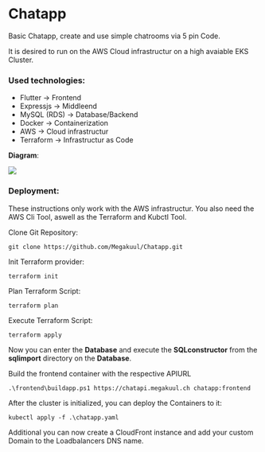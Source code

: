 # Chatapp



Basic Chatapp, create and use simple chatrooms via 5 pin Code.

It is desired to run on the AWS Cloud infrastructur on a high avaiable EKS Cluster.

### Used technologies:

- Flutter 					→ Frontend
- Expressjs 			→ Middleend
- MySQL (RDS) 	→ Database/Backend
- Docker 				→ Containerization
- AWS 						→ Cloud infrastructur
- Terraform 			→ Infrastructur as Code

**Diagram**:

![](https://slabstatic.com/prod/uploads/8q5jdj6q/posts/images/MbbvMdIWtnYUGp-GazGy4A1p.png)

### Deployment:

These instructions only work with the AWS infrastructur. You also need the AWS Cli Tool, aswell as the Terraform and Kubctl Tool.

Clone Git Repository:

```
git clone https://github.com/Megakuul/Chatapp.git

```

Init Terraform provider:

```
terraform init

```

Plan Terraform Script:

```
terraform plan

```

Execute Terraform Script:

```
terraform apply

```

Now you can enter the **Database** and execute the **SQLconstructor** from the **sqlimport** directory on the **Database**.

Build the frontend container with the respective APIURL

```
.\frontend\buildapp.ps1 https://chatapi.megakuul.ch chatapp:frontend

```

After the cluster is initialized, you can deploy the Containers to it:

```
kubectl apply -f .\chatapp.yaml

```

Additional you can now create a CloudFront instance and add your custom Domain to the Loadbalancers DNS name.
